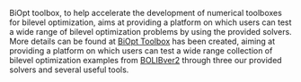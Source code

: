 

BiOpt toolbox, to help accelerate the development of numerical toolboxes for bilevel optimization, aims at providing a platform on which users can test a wide range of bilevel optimization problems by using the provided solvers. More details can be found at <a href="https://biopt.github.io/">BiOpt Toolbox</a> has been created, aiming at providing a platform on which users can test a wide range collection of bilevel optimization examples from <a href="https://biopt.github.io/">BOLIBver2</a> through three our provided solvers and several useful tools. 
</div>
